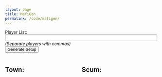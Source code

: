 ```yaml
---
layout: page
title: MafiGen
permalink: /code/mafigen/
---
```


<script>
	const ROLES = JSON.parse('[{ "Investigator": { "Type": "TI", "Value": 2 }, "Tracker": { "Type": "TI", "Value": 1 }, "Voyeur": { "Type": "TI", "Value": 1 }, "Gunsmith": { "Type": "TI", "Value": 2 }, "Doctor": { "Type": "TP", "Value": 2 }, "Bodyguard": { "Type": "TP", "Value": 1 }, "Wizard": { "Type": "TP", "Value": 1 }, "Jailor": { "Type": "TP", "Value": 1 }, "Socialite": { "Type": "TC", "Value": 1 }, "Lumberjack": { "Type": "TC", "Value": 2 }, "Psychic": { "Type": "TC", "Value": 2 }, "Hotelier": { "Type": "TC", "Value": 1 }, "Vigilante": { "Type": "TR", "Value": 2 }, "Grave Robber": { "Type": "TR", "Value": 1 }, "Motivator": { "Type": "TR", "Value": 1 }, "Annoying Child": { "Type": "TR", "Value": 2 }, "Coroner": { "Type": "TR", "Value": 1 }, "Journalist": { "Type": "TR", "Value": 2 }, "Enforcer": { "Type": "Scum", "Value": -1 }, "Roleblocker": { "Type": "Scum", "Value": -2 }, "Stalker": { "Type": "Scum", "Value": -2 }, "Bus Driver": { "Type": "Scum", "Value": -2 }, "Strongman": { "Type": "Scum", "Value": -2 }, "Spy": { "Type": "Scum", "Value": -1 }, "Capo": { "Type": "Scum", "Value": -1 }, "Shapeshifter": { "Type": "Scum", "Value": -2 }, "Poisoner": { "Type": "Scum", "Value": -1 }, "Oracle": { "Type": "Scum", "Value": -1 }, "Minion": { "Type": "Scum", "Value": 0 } }]')[0];
	const TI_ROLES = [];
	const TP_ROLES = [];
	const TC_ROLES = [];
	const TOWN_ROLES = [];
	const SCUM_ROLES = [];

	// Sort roles into their categories for ease of access
	for (let key in ROLES) {
		if (ROLES[key]["Type"] == "TI") {
			TI_ROLES.push(key);
			TOWN_ROLES.push(key);
		}
		else if (ROLES[key]["Type"] == "TP") {
			TP_ROLES.push(key);
			TOWN_ROLES.push(key);
		}
		else if (ROLES[key]["Type"] == "TC") {
			TC_ROLES.push(key);
			TOWN_ROLES.push(key);
		}
		else if (ROLES[key]["Type"] == "TR") {
			TOWN_ROLES.push(key);
		}
		else if (ROLES[key]["Type"] == "Scum" && key != "Minion") {
			SCUM_ROLES.push(key);
		}
	}

	function handle(e) {
		if (e.keyCode === 13) {
			generate();
		}
	}

	function shuffleArray(array) {
		for (var i = array.length - 1; i > 0; i--) {
			var j = Math.floor(Math.random() * (i + 1));
			var temp = array[i];
			array[i] = array[j];
			array[j] = temp;
		}
	}

	function choose(arr) {
		return arr[Math.floor(Math.random()*arr.length)];
	}

	function validateScores(setup) {
		let sum = 0;
		for (var i = 0; i < setup.length; i++) {
			sum = sum + ROLES[setup[i]]["Value"];
		}

		if ( (setup.length == 9 && sum > 6 && sum < 10) || (setup.length > 9 && sum > 7 && sum < 11) ) {
			return sum;
		}
		return 0;
	}

	function generate() {
		let playerList = document.getElementById("playerString").value.split(",");
		// Prune whitespace from start and end of player names
		for (var i = 0; i < playerList.length; i++) {
			playerList[i] = playerList[i].trim();
		}

		let playerCt = playerList.length;
		let foundSetup = false;

		if (playerCt < 9 || playerCt > 12) {
			console.log("Bad size");
			return
		}

		while (!foundSetup) {
			// Generate necessary town roles
			let setup = [];
			setup.push(choose(TI_ROLES));
			if (playerCt == 9) {
				setup.push(choose(TOWN_ROLES));
			}
			else {
				setup.push(choose(TI_ROLES));
				setup.push(choose(TP_ROLES));
				setup.push(choose(TC_ROLES));
			}
			// Get distinct scum roles
			let scum1 = choose(SCUM_ROLES);
			while (playerCt == 9 && scum1 == "Poisoner") {
				scum1 = choose(SCUM_ROLES);
			}

			let scum2 = choose(SCUM_ROLES);
			while (scum2 == scum1 || (playerCt == 9 && scum2 == "Poisoner")) {
				scum2 = choose(SCUM_ROLES);
			}
			setup.push(scum1);
			setup.push(scum2);
			if (playerCt > 11) {
				let scum3 = choose(SCUM_ROLES);
				while (scum3 == scum1 || scum3 == scum2) {
					scum3 = choose(SCUM_ROLES);
				}
				setup.push(scum3);
			}
			// If it's an 11 player game, add a minion
			if (playerCt == 11) {
				setup.push("Minion");
			}
			// Fill rest of town with random roles
			while (setup.length < playerCt) {
				setup.push(choose(TOWN_ROLES));
			}

			shuffleArray(setup);
			shuffleArray(playerList);

			let sum = validateScores(setup)
			if (sum > 0){
				// Log setup to console and end while loop
				foundSetup = true;

				// Sort setup for display
				let townRoles = [];
				let townPlayers = [];
				let scumRoles = [];
				let scumPlayers = [];

				// Get TI and full scum at the top
				for (var i = 0; i < setup.length; i++) {
					if (ROLES[setup[i]]["Type"] == "TI") {
						if (setup[i] == "Investigator") {
							townRoles.push(choose(["Investigator", "Investigator", "Rogue Investigator"]));
						}
						else {
							townRoles.push(setup[i]);
						}
						townPlayers.push(playerList[i]);
					}
					else if (ROLES[setup[i]]["Type"] == "Scum" && setup[i] != "Minion") {
						scumRoles.push(setup[i]);
						scumPlayers.push(playerList[i]);
					}
				}
				// Get TP and Minion next
				for (var i = 0; i < setup.length; i++) {
					if (ROLES[setup[i]]["Type"] == "TP") {
						townRoles.push(setup[i]);
						townPlayers.push(playerList[i]);
					}
					else if (setup[i] == "Minion") {
						scumRoles.push(setup[i]);
						scumPlayers.push(playerList[i]);
					}
				}
				// Get TC
				for (var i = 0; i < setup.length; i++) {
					if (ROLES[setup[i]]["Type"] == "TC") {
						townRoles.push(setup[i]);
						townPlayers.push(playerList[i]);
					}
				}
				// Finally, get TR
				for (var i = 0; i < setup.length; i++) {
					if (ROLES[setup[i]]["Type"] == "TR") {
						townRoles.push(setup[i]);
						townPlayers.push(playerList[i]);
					}
				}

				// Display setup
				let townList = document.getElementById("townies");
				let scumList = document.getElementById("scummies");
				townList.innerHTML = "";
				scumList.innerHTML = "";
				
				for (var i = 0; i < townRoles.length; i++) {
					// Get color for role
					let openColor = '<div style="color:#119fef">'; // TR
					if (townRoles[i] == "Rogue Investigator" || ROLES[townRoles[i]]["Type"] == "TI") { 
						openColor = '<div style="color:#f7dc13">'; 
					}
					else if (ROLES[townRoles[i]]["Type"] == "TP") { 
						openColor = '<div style="color:#68da0d">'; 
					}
					else if (ROLES[townRoles[i]]["Type"] == "TC") { 
						openColor = '<div style="color:#11efbd">';
					}
					// Display role
					townList.innerHTML += openColor + townPlayers[i] + " <small>(" + townRoles[i] + ") (" + ROLES[townRoles[i]]["Value"] + ")</small></div>";
				}

				for (var i = 0; i < scumRoles.length; i++) {
					let openColor = '<div style="color:red">';
					if (scumRoles[i] == "Minion") { openColor = '<div style="color:orange">'; }
					scumList.innerHTML += openColor + scumPlayers[i] + " <small>(" + scumRoles[i] + ") (" + ROLES[scumRoles[i]]["Value"] + ")</small></div>";
				}
			}
		}

		return false;
	}
</script>

Player List: <input type="text" id="playerString" style="width: 500px;"> <em>(Separate players with commas)</em>
<br/>
<input type="button" onclick="generate()" value="Generate Setup">
<script>document.getElementById("playerString").value = "Alice, Bob, Carol, David, Eve, Fazil, Grace, Horace, Ib, John, Kyoko, Larry";</script>

<div class="row">
  <div class="townColumn"><h2>Town:</h2><h4 id="townies"></h4></div>
  <div class="scumColumn"><h2>Scum:</h2><h4 id="scummies"></h4></div>
</div> 

<style>
	.townColumn {
	  float: left;
	  width: 50%;
	}

	.scumColumn {
		float: left;
		width: 50%;
	}

	/* Clear floats after the columns */
	.row:after {
	  content: "";
	  display: table;
	  clear: both;
	}
</style>